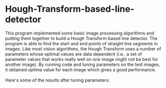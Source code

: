 # Hough-Transform-based-line-detector
This program implemented some basic image processing algorithms and putting them together to build a Hough Transform based line detector. The program is able to find the start and end points of straight line segments in images. Like most vision algorithms, the Hough Transform uses a number of parameters whose optimal values are data dependent (i.e., a set of parameter values that works really well on one image might not be best for another image). By running code and tuning parameters on the test images, it obtained optima value for each image which gives a good performance.
\
\
Here's some of the results after tuning parameters:

